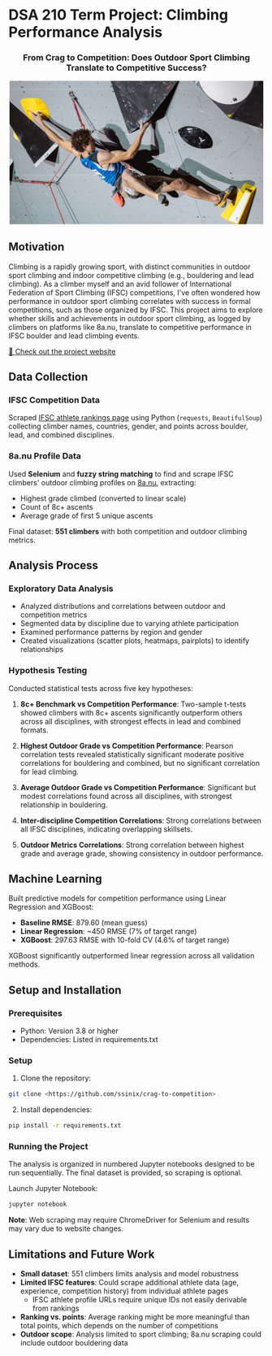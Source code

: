 # DSA 210 Term Project: Climbing Performance Analysis

<h3 align="center">From Crag to Competition: Does Outdoor Sport Climbing Translate to Competitive Success?</h3>

<div align="center">
    <img src="docs/assets/crag-to-comp-thumbnail.jpg" alt="Climbing Analysis Thumbnail" width="500">
</div>

## Motivation

Climbing is a rapidly growing sport, with distinct communities in outdoor sport climbing and indoor competitive climbing (e.g., bouldering and lead climbing). As a climber myself and an avid follower of International Federation of Sport Climbing (IFSC) competitions, I've often wondered how performance in outdoor sport climbing correlates with success in formal competitions, such as those organized by IFSC. This project aims to explore whether skills and achievements in outdoor sport climbing, as logged by climbers on platforms like 8a.nu, translate to competitive performance in IFSC boulder and lead climbing events.

[🚀 Check out the project website](https://ssinix.github.io/crag-to-competition/)

## Data Collection

### IFSC Competition Data
Scraped [IFSC athlete rankings page](https://www.ifsc-climbing.org/rankings/index) using Python (`requests`, `BeautifulSoup`) collecting climber names, countries, gender, and points across boulder, lead, and combined disciplines.

### 8a.nu Profile Data
Used **Selenium** and **fuzzy string matching** to find and scrape IFSC climbers' outdoor climbing profiles on [8a.nu](https://www.8a.nu/), extracting:
- Highest grade climbed (converted to linear scale)
- Count of 8c+ ascents
- Average grade of first 5 unique ascents

Final dataset: **551 climbers** with both competition and outdoor climbing metrics.

## Analysis Process

### Exploratory Data Analysis
- Analyzed distributions and correlations between outdoor and competition metrics
- Segmented data by discipline due to varying athlete participation
- Examined performance patterns by region and gender
- Created visualizations (scatter plots, heatmaps, pairplots) to identify relationships

### Hypothesis Testing
Conducted statistical tests across five key hypotheses:

1. **8c+ Benchmark vs Competition Performance**: Two-sample t-tests showed climbers with 8c+ ascents significantly outperform others across all disciplines, with strongest effects in lead and combined formats.

2. **Highest Outdoor Grade vs Competition Performance**: Pearson correlation tests revealed statistically significant moderate positive correlations for bouldering and combined, but no significant correlation for lead climbing.

3. **Average Outdoor Grade vs Competition Performance**: Significant but modest correlations found across all disciplines, with strongest relationship in bouldering.

4. **Inter-discipline Competition Correlations**: Strong correlations between all IFSC disciplines, indicating overlapping skillsets.

5. **Outdoor Metrics Correlations**: Strong correlation between highest grade and average grade, showing consistency in outdoor performance.

## Machine Learning
Built predictive models for competition performance using Linear Regression and XGBoost:

- **Baseline RMSE**: 879.60 (mean guess)
- **Linear Regression**: ~450 RMSE (7% of target range)
- **XGBoost**: 297.63 RMSE with 10-fold CV (4.6% of target range)

XGBoost significantly outperformed linear regression across all validation methods.

## Setup and Installation

### Prerequisites
- Python: Version 3.8 or higher
- Dependencies: Listed in requirements.txt
### Setup

1. Clone the repository:
```bash
git clone <https://github.com/ssinix/crag-to-competition>
```

2. Install dependencies:

```bash
pip install -r requirements.txt
```

### Running the Project
The analysis is organized in numbered Jupyter notebooks designed to be run sequentially. The final dataset is provided, so scraping is optional.

Launch Jupyter Notebook:
```bash
jupyter notebook
```
**Note**: Web scraping may require ChromeDriver for Selenium and results may vary due to website changes.

## Limitations and Future Work

- **Small dataset**: 551 climbers limits analysis and model robustness
- **Limited IFSC features**: Could scrape additional athlete data (age, experience, competition history) from individual athlete pages
  - IFSC athlete profile URLs require unique IDs not easily derivable from rankings
- **Ranking vs. points**: Average ranking might be more meaningful than total points, which depends on the number of competitions
- **Outdoor scope**: Analysis limited to sport climbing; 8a.nu scraping could include outdoor bouldering data

